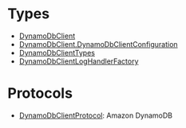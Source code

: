 # Types

  - [DynamoDbClient](/aws-sdk-swift/reference/0.x/AWSDynamoDB/DynamoDbClient)
  - [DynamoDbClient.DynamoDbClientConfiguration](/aws-sdk-swift/reference/0.x/AWSDynamoDB/DynamoDbClient_DynamoDbClientConfiguration)
  - [DynamoDbClientTypes](/aws-sdk-swift/reference/0.x/AWSDynamoDB/DynamoDbClientTypes)
  - [DynamoDbClientLogHandlerFactory](/aws-sdk-swift/reference/0.x/AWSDynamoDB/DynamoDbClientLogHandlerFactory)

# Protocols

  - [DynamoDbClientProtocol](/aws-sdk-swift/reference/0.x/AWSDynamoDB/DynamoDbClientProtocol):
    <fullname>Amazon DynamoDB</fullname>
